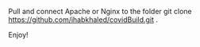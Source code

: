 Pull and connect Apache or Nginx to the folder
git clone https://github.com/ihabkhaled/covidBuild.git .

Enjoy!

